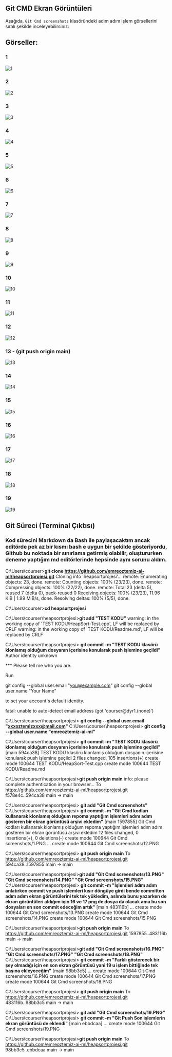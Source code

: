 ## Git CMD Ekran Görüntüleri

Aşağıda, `Git Cmd screenshots` klasöründeki adım adım işlem görsellerini sıralı şekilde inceleyebilirsiniz:

## Görseller:

### 1
![1](https://raw.githubusercontent.com/emreoztemiz-ai-ml/heapsortprojesi/refs/heads/main/Git%20Cmd%20screenshots/1.PNG)

### 2
![2](https://raw.githubusercontent.com/emreoztemiz-ai-ml/heapsortprojesi/refs/heads/main/Git%20Cmd%20screenshots/2.PNG)

### 3
![3](https://raw.githubusercontent.com/emreoztemiz-ai-ml/heapsortprojesi/refs/heads/main/Git%20Cmd%20screenshots/3.PNG)

### 4
![4](https://raw.githubusercontent.com/emreoztemiz-ai-ml/heapsortprojesi/refs/heads/main/Git%20Cmd%20screenshots/4.PNG)

### 5
![5](https://raw.githubusercontent.com/emreoztemiz-ai-ml/heapsortprojesi/refs/heads/main/Git%20Cmd%20screenshots/5.PNG)

### 6
![6](https://raw.githubusercontent.com/emreoztemiz-ai-ml/heapsortprojesi/refs/heads/main/Git%20Cmd%20screenshots/6.PNG)

### 7
![7](https://raw.githubusercontent.com/emreoztemiz-ai-ml/heapsortprojesi/refs/heads/main/Git%20Cmd%20screenshots/7.PNG)

### 8
![8](https://raw.githubusercontent.com/emreoztemiz-ai-ml/heapsortprojesi/refs/heads/main/Git%20Cmd%20screenshots/8.PNG)

### 9
![9](https://raw.githubusercontent.com/emreoztemiz-ai-ml/heapsortprojesi/refs/heads/main/Git%20Cmd%20screenshots/9.PNG)

### 10
![10](https://raw.githubusercontent.com/emreoztemiz-ai-ml/heapsortprojesi/refs/heads/main/Git%20Cmd%20screenshots/10.PNG)

### 11
![11](https://raw.githubusercontent.com/emreoztemiz-ai-ml/heapsortprojesi/refs/heads/main/Git%20Cmd%20screenshots/11.PNG)

### 12
![12](https://raw.githubusercontent.com/emreoztemiz-ai-ml/heapsortprojesi/refs/heads/main/Git%20Cmd%20screenshots/12.PNG)

### 13 - (git push origin main)
![13](https://raw.githubusercontent.com/emreoztemiz-ai-ml/heapsortprojesi/refs/heads/main/Git%20Cmd%20screenshots/13.PNG)

### 14
![14](https://raw.githubusercontent.com/emreoztemiz-ai-ml/heapsortprojesi/refs/heads/main/Git%20Cmd%20screenshots/14.PNG)

### 15
![15](https://raw.githubusercontent.com/emreoztemiz-ai-ml/heapsortprojesi/refs/heads/main/Git%20Cmd%20screenshots/15.PNG)

### 16
![16](https://raw.githubusercontent.com/emreoztemiz-ai-ml/heapsortprojesi/refs/heads/main/Git%20Cmd%20screenshots/16.PNG)

### 17
![17](https://raw.githubusercontent.com/emreoztemiz-ai-ml/heapsortprojesi/refs/heads/main/Git%20Cmd%20screenshots/17.PNG)

### 18
![18](https://raw.githubusercontent.com/emreoztemiz-ai-ml/heapsortprojesi/refs/heads/main/Git%20Cmd%20screenshots/18.PNG)

### 19
![19](https://raw.githubusercontent.com/emreoztemiz-ai-ml/heapsortprojesi/refs/heads/main/Git%20Cmd%20screenshots/19.PNG)


## Git Süreci (Terminal Çıktısı)

### Kod sürecini Markdown da Bash ile paylaşacaktım ancak editörde pek az bir kısmı bash e uygun bir şekilde gösteriyordu, Github bu noktada bir sınırlama getirmiş olabilir, oluştururken deneme yaptığım md editörlerinde hepsinde aynı sorunu aldım. 


C:\Users\courser>**git clone https://github.com/emreoztemiz-ai-ml/heapsortprojesi.git**
Cloning into 'heapsortprojesi'...
remote: Enumerating objects: 23, done.
remote: Counting objects: 100% (23/23), done.
remote: Compressing objects: 100% (22/22), done.
remote: Total 23 (delta 5), reused 7 (delta 0), pack-reused 0
Receiving objects: 100% (23/23), 11.96 KiB | 1.99 MiB/s, done.
Resolving deltas: 100% (5/5), done.

C:\Users\courser>**cd heapsortprojesi**

C:\Users\courser\heapsortprojesi>**git add "TEST KODU"**
warning: in the working copy of 'TEST KODU/HeapSort-Test.cpp', LF will be replaced by CRLF
warning: in the working copy of 'TEST KODU/Readme.md', LF will be replaced by CRLF

C:\Users\courser\heapsortprojesi> **git commit -m "TEST KODU klasörü klonlamış olduğum dosyanın içerisine konularak push işlemine geçildi"**
Author identity unknown

*** Please tell me who you are.

Run

  git config --global user.email "you@example.com"
  git config --global user.name "Your Name"

to set your account's default identity.

fatal: unable to auto-detect email address (got 'courser@dyr1.(none)')

C:\Users\courser\heapsortprojesi> **git config --global user.email "xxxoztemizxxx@mail.com"**
C:\Users\courser\heapsortprojesi> **git config --global user.name "emreoztemiz-ai-ml"**

C:\Users\courser\heapsortprojesi> **git commit -m "TEST KODU klasörü klonlamış olduğum dosyanın içerisine konularak push işlemine geçildi"**
[main 594ca38] TEST KODU klasörü klonlamış olduğum dosyanın içerisine konularak push işlemine geçildi
 2 files changed, 105 insertions(+)
 create mode 100644 TEST KODU/HeapSort-Test.cpp
 create mode 100644 TEST KODU/Readme.md

C:\Users\courser\heapsortprojesi>**git push origin main**
info: please complete authentication in your browser...
To https://github.com/emreoztemiz-ai-ml/heapsortprojesi.git
   f578e4c..594ca38  main -> main

C:\Users\courser\heapsortprojesi> **git add "Git Cmd screenshots"**
C:\Users\courser\heapsortprojesi> **git commit -m "Git Cmd kodları kullanarak klonlamış olduğum repoma yaptığım işlemleri adım adım gösteren bir ekran görüntüsü arşivi ekledim"**
[main 1597855] Git Cmd kodları kullanarak klonlamış olduğum repoma yaptığım işlemleri adım adım gösteren bir ekran görüntüsü arşivi ekledim
 12 files changed, 0 insertions(+), 0 deletions(-)
 create mode 100644 Git Cmd screenshots/1.PNG
...
 create mode 100644 Git Cmd screenshots/12.PNG

C:\Users\courser\heapsortprojesi> **git push origin main**
To https://github.com/emreoztemiz-ai-ml/heapsortprojesi.git
   594ca38..1597855  main -> main

C:\Users\courser\heapsortprojesi>**git add "Git Cmd screenshots/13.PNG" "Git Cmd screenshots/14.PNG" "Git Cmd screenshots/15.PNG"**
C:\Users\courser\heapsortprojesi> **git commit -m "İşlemleri adım adım anlatırken commit ve push işlemleri kısır döngüye girdi  bende committen adım adım ekran görüntülerini tek tek yükledim, aslında bunu yazarken de ekran görüntüleri aldığım için 16 ve 17 png de dosya da olacak ama bu son dosyaları en son commit edeceğim artık"**
[main 483116b] ...
 create mode 100644 Git Cmd screenshots/13.PNG
 create mode 100644 Git Cmd screenshots/14.PNG
 create mode 100644 Git Cmd screenshots/15.PNG

C:\Users\courser\heapsortprojesi>**git push origin main**
To https://github.com/emreoztemiz-ai-ml/heapsortprojesi.git
   1597855..483116b  main -> main

C:\Users\courser\heapsortprojesi>**git add "Git Cmd screenshots/16.PNG" "Git Cmd screenshots/17.PNG" "Git Cmd screenshots/18.PNG"**
C:\Users\courser\heapsortprojesi> **git commit -m "Farklı gösterecek bir şey olmadığı için en son ekran görüntüsü yani 19 u işlem bittiğinde tek başına ekleyeceğim"**
[main 98bb3c5] ...
 create mode 100644 Git Cmd screenshots/16.PNG
 create mode 100644 Git Cmd screenshots/17.PNG
 create mode 100644 Git Cmd screenshots/18.PNG

C:\Users\courser\heapsortprojesi> **git push origin main**
To https://github.com/emreoztemiz-ai-ml/heapsortprojesi.git
   483116b..98bb3c5  main -> main

C:\Users\courser\heapsortprojesi> **git add "Git Cmd screenshots/19.PNG"**
C:\Users\courser\heapsortprojesi> **git commit -m "Git Push Son işlemlerin ekran görüntüsü de eklendi"**
[main ebbdcaa] ...
 create mode 100644 Git Cmd screenshots/19.PNG

C:\Users\courser\heapsortprojesi>**git push origin main**
To https://github.com/emreoztemiz-ai-ml/heapsortprojesi.git
   98bb3c5..ebbdcaa  main -> main


